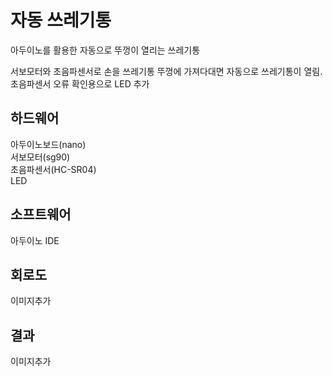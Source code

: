 # 자동 쓰레기통
아두이노를 활용한 자동으로 뚜껑이 열리는 쓰레기통

서보모터와 초음파센서로 손을 쓰레기통 뚜껑에 가져다대면 자동으로 쓰레기통이 열림.  
초음파센서 오류 확인용으로 LED 추가 

## 하드웨어  
아두이노보드(nano)  
서보모터(sg90)  
초음파센서(HC-SR04)   
LED

## 소프트웨어  
아두이노 IDE  

## 회로도  
이미지추가

## 결과  
이미지추가